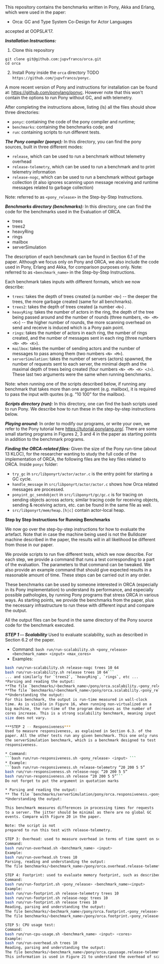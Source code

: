 
This repository contains the benchmarks written in Pony, Akka and
Erlang, which were used in the paper:

 * Orca: GC and Type System Co-Design for Actor Languages

accepted at OOPSLA'17. 


***Installation Instructions:***

1. Clone this repository
```
git clone git@github.com:jupvfranco/orca.git
cd orca
```

2. Install Pony inside the `orca` directory
TODO ```https://github.com/jupvfranco/ponyc. ```

A more recent version of Pony and instructions for installation can be
found at: https://github.com/ponylang/ponyc. However note that this
won't contain the options to run Pony without GC, and with telemetry.

After completing the instructions above, listing (ls) all the files
should show three directories:
* `ponyc`: containing the code of the pony compiler and runtime;
* `benchmarks`: containing the benchmarks code; and
* `run`: containing scripts to run different tests. 

***The Pony compiler (ponyc):*** 
In this directory, you can find the pony sources, built in three different modes:
* `release`, which can be used to run a benchmark without telemetry overhead
* `release-telemetry`, which can be used to run a benchmark and to print telemetry information
* `release-nogc`, which can be used to run a benchmark without garbage collection (it also ignores scanning upon message receiving and runtime messages related to garbage collection)

Note: referred to as `<pony_release>` in the Step-by-Step Instructions.

***Benchmarks directory (benchmarks):***
In this directory, one can find the code for the benchmarks used in the Evaluation of ORCA. 
* trees <N>
* trees2 <N>  
* heavyRing <N> <M> <K>
* rings <N> <M> <K>
* mailbox  <N> <M>
* serverSimulation <N> <M> <K> <J>

The description of each benchmark can be found in Section 6.1 of the paper. 
Although we focus only on Pony and ORCA, we also include the code used in Pony, Erlang and Akka, for comparison purposes only. 
Note: referred to as `<benchmark_name>` in the Step-by-Step Instructions.

Each benchmark takes inputs with different formats, which we now describe:
* `trees`: takes the depth of trees created (a number `<N>`) -- the deeper the trees, the more garbage created (same for all benchmarks).
* `trees2`: takes the depth of trees created (a number `<N>`) .
* `heavyRing`: takes the number of actors in the ring, the depth of the tree being passed around and the number of rounds (three numbers, `<N> <M> <K>`) -- the higher number of rounds, the more scanning overhead on send and receive is induced which is a Pony pain point.
* `rings`: takes the number of actors in each ring, the number of rings created, and the number of messages sent in each ring (three numbers `<N> <M> <K>`).
* `mailbox`: takes the number of sending actors and the number of messages to pass among them (two numbers `<N> <M>`).
* `serverSimulation`: takes the number of servers (actors) spawned, the number of requests sent to each server, the minimal depth and the maximal depth of trees being created (four numbers `<N> <M> <K> <J>`). These last two arguments were the same when running benchmarks. 

Note: when running one of the scripts described below, if running any benchmark that takes more than one argument (e.g. mailbox), it is required to pass the input with quotes (e.g. “10 100” for the mailbox). 

***Scripts directory (run):*** 
In this directory, one can find the bash scripts used to run Pony. We describe how to run these in the step-by-step instructions below. 

***Playing around:*** 
In order to modify our programs, or write your own, we refer to the Pony tutorial here https://tutorial.ponylang.org/. There are some small starting programs in Figures 2, 3 and 4 in the paper as starting points in addition to the benchmark programs. 

***Finding the ORCA-related files:***
Given the size of the Pony run-time (about 13 KLOC), for the researcher wanting to study the full code of the implementation of ORCA, the following files are the key files related to ORCA. Inside `ponyc` folder:
* `try_gc` in `src/libponyrt/actor/actor.c` is the entry point for starting a GC cycle.
* `handle_message` in `src/libponyrt/actor/actor.c` shows how Orca related messages are processed.
* `ponyint_gc_sendobject` in `src/libponyrt/gc/gc.c` is for tracing on sending objects across actors; similar tracing code for receiving objects, sending & receiving actors, etc. can be found in the same file as well.
* `src/libponyrt/mem/heap.[h|c]` contain actor-local heap.


**Step by Step Instructions for Running Benchmarks**

We now go over the step-by-step instructions for how to evaluate the
artefact. Note that in case the machine being used is not the
Bulldozer machine described in the paper, the results will in all
likelihood be different from those in our paper.

We provide scripts to run five different tests, which we now
describe. For each step, we provide a command that runs a test
corresponding to a part of the evaluation. The parameters to that
command can be tweaked. We also provide an example command that should
give expected results in a reasonable amount of time. These steps can
be carried out in any order.

These benchmarks can be used by someone interested in ORCA (especially
in its Pony implementation) to understand its performance, and
especially possible pathologies, by running Pony programs that stress
ORCA in various ways. As starting points, we provide the benchmarks
from the paper, plus the necessary infrastructure to run these with
different input and compare the output.

All the output files can be found in the same directory of the Pony
source code for the benchmark executed.

***STEP 1 -- Scalability***
Used to evaluate scalability, such as described in Section 6.2 of the paper. 
* Command: 
```bash run/run-scalability.sh <pony_release> <benchmark_name> <input> <max_cores>```
* Examples: 
```bash run/run-scalability.sh release-telemetry trees 10 64
bash run/run-scalability.sh release-nogc trees 10 64
bash run/run-scalability.sh release trees 10 64```
... and similarly for `trees2`, `heavyRing`, `rings`, etc ...
*Parsing and reading the output: 
**The file `benchmarks/<bechmark_name>/pony/orca.scalability.<pony_release>.txt` contains the output produced by the benchmark itself. 
**The file `benchmarks/<benchmark_name>/pony/orca.scalability.<pony_release>.log` contains a sequence of lines of the form <number of cores used,iteration id, wall-clock time for benchmark execution. 
**Understanding the output: 
For this benchmark, the output is run-time measured in wall-clock
time. As is visible in Figure 16, when running non-virtualized on a
big machine, the run-time of the program decreases as the number of
cores increase. This is a strong scalability benchmark, meaning input
size does not vary.

***STEP 2 -- Responsiveness***
Used to measure responsiveness, as explained in Section 6.3. of the
paper. All the other tests run any given benchmark. This one only runs
the serverSimulation benchmark, which is a benchmark designed to test
responsiveness.

* Command: 
```bash run/run-responsiveness.sh <pony_release> <input> ```
* Example: 
```bash run/run-responsiveness.sh release-telemetry “20 200 5 5”
bash run/run-responsiveness.sh release-nogc “20 200 5 5”
bash run/run-responsiveness.sh release “20 200 5 5”```
Do not forget to put the argument in quotation marks

* Parsing and reading the output: 
** The file `benchmarks/serverSimulation/pony/orca.responsiveness.<pony_release>.log` contains the differences between response times, as reported by running the benchmark. 
*Understanding the output:

This benchmark measures differences in processing times for requests
to a server. The jitter should be minimal as there are no global GC
events. Compare with Figure 20 in the paper.

Note: the script is not
prepared to run this test with release-telemetry.

STEP 3: Overhead: used to measure overhead in terms of time spent on scanning upon message sending and receiving and additional runtime messages due to ORCA. It also reports the number of GC cycles and the number of application messages received, such as described in Section 6.5. All the other tests run with any given release. This one runs only with release-telemetry, which is the only one that outputs all the information needed.
Command: 
bash run/run-overhead.sh <benchmark_name> <input>
Example: 
bash run/run-overhead.sh trees 10
Parsing, reading and understanding the output: 
The file benchmarks/<benchmark_name>/pony/orca.overhead.release-telemetry.log contains several blocks of text containing the following information per single execution: iteration id, number of garbage collection cycles, number of actors spawned, number of application messages, number of increment messages, number of decrement messages, number of CPU cycles spent on behaviour execution, number of CPU cycles spent on garbage collection, number of CPU cycles spent on tracing up message sending, number of CPU cycles spent on tracing up message receiving and finally the total number of CPU cycles spent by the benchmark. 

STEP 4: Footprint: used to evaluate memory footprint, such as described in Section 6.6 of the paper. 
Command: 
bash run/run-footprint.sh <pony_release> <benchmark_name><input>
Example: 
bash run/run-footprint.sh release-telemetry trees 10
bash run/run-footprint.sh release-nogc trees 10
bash run/run-footprint.sh release trees 10
Reading, parsing and understanding the output: 
The file benchmarks/<bechmark_name>/pony/orca.footprint.<pony_release>.txt contains the output produced by the benchmark itself. 
The file benchmarks/<benchmark_name>/pony/orca.footprint.<pony_release>.log contains a sequence of lines containing iteration id and memory footprint in KB per execution. Compare with Figure 22 in the paper. 

STEP 5: CPU usage test: 
Command: 
bash run/run-cpu-usage.sh <benchmark_name> <input> <cores>
Example: 
bash run/run-overhead.sh trees 10
Reading, parsing and understanding the output: 
The file benchmarks/<benchmark_name>/pony/orca.cpuusage.release-telemetry.log contains information about starting and finishing of garbage collection cycles, tracing upon sending and tracing upon receiving, and behaviour executions. It also contains the total number of CPU cycles used by the benchmark execution.
This information is used in Figure 21 to understand the overhead of scanning on message sends -- a possible pain point for ORCA. Thus, the important numbers here is the number of INC and DEC messages (as they could theoretically flood the normal message channels), and time spent in GC, tracing on send and receive in relation to time spent in behaviour (i.e., the application logic). The information is in terms of intervals: `(starting time in CPU cycles --- finishing time in CPU cycles)`. Note that there is a bug in the output of “programs execution used X CPU cycles”. We are working to fix this bug. We have been unable to reproduce this bug outside of the VM. Ultimately, we felt that the simplicity of a VM-based distribution outweighed the importance of this one metric. 

